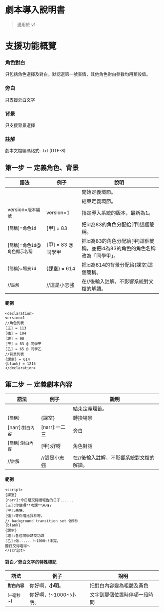 # 劇本導入說明書
> 適用於 v1

# 支援功能概覽
### 角色對白
只包括角色選擇及對白。默認選第一號表情，其他角色對白參數均用預設值。
### 旁白
只支援旁白文字
### 背景
只支援背景選擇
### 註解
劇本文檔編碼格式: .txt (UTF-8)

## 第一步 － 定義角色、背景
語法|例子|說明
---|---|---------------------------
<declaration>|<declaration>|開始定義環節。
</declaration>|</declaration>|結束定義環節。
version=`版本編號`|version=1|指定導入系統的版本，最新為1。
[`簡稱`]=`角色id`|[甲] = 83|把id為83的角色分配給[甲]這個簡稱。
[`簡稱`]=`角色id`@`角色顯示名稱`|[甲] = 83 @ 同學甲|把id為83的角色分配給[甲]這個簡稱，並把id為83的角色的角色名稱改為「同學甲」。
{`簡稱`}=`場景id`|{課室} = 614|把id為614的背景分配給{課室}這個簡稱。
//`註解`|//這是小志強|在//後輸入註解，不影響系統對文檔的解讀。

#### 範例
```
<declaration>
version=1
//角色列表
[王] = 113
[強] = 104
[雄] = 90
[甲] = 83 @ 同學甲
[乙] = 65 @ 同學乙
//背景列表
{課室} = 614
{blank} = 1215
</declaration>
```

## 第二步 － 定義劇本內容
語法|例子|說明
---|---|---------------------------
<script>|<script>|開始定義環節。
</script>|</script>|結束定義環節。
{`簡稱`}|{課室}|轉換場景
[narr]:`對白內容`|[narr]:一二三|旁白
[`簡稱`]:`對白內容`|[甲]:好呀|角色對話
//`註解`|//這是小志強|在//後輸入註解，不影響系統對文檔的解讀。

#### 範例
```
<script>
{課室}
[narr]:今日是交閱讀報告的日子......
[王]:你做晒**功課**未呀?
[甲]:未呀。
[強]:等你借比我抄呀。
// background transition set 做5秒
{blank}
{課室}
[雄]:各位同學請交功課
[乙]:做......!~1000~!未完。
聽日交得唔得～
</script>
```

#### 對白／旁白文字的特殊標記
語法|例子|說明
---|---|---------------------------
**`對白內容`**|你好啊，**小明**。|把對白內容變為粗體及黃色
!\~`毫秒`\~!|你好啊，!\~1000\~!小明。|文字到那個位置時停頓一段時間
